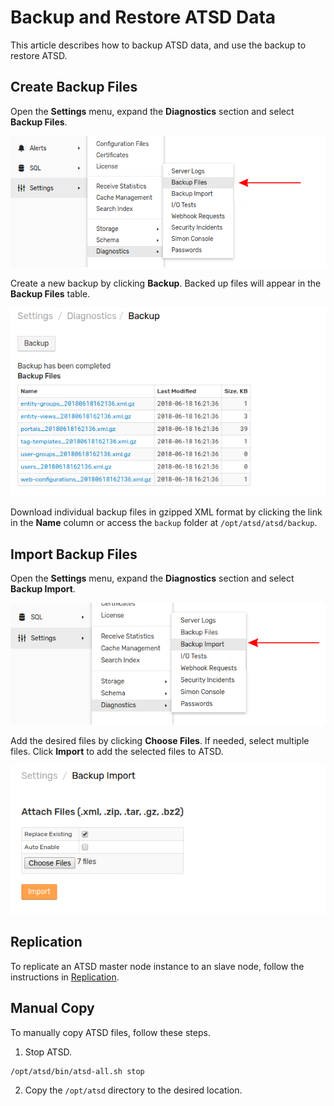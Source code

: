 # Backup and Restore ATSD Data

This article describes how to backup ATSD data, and use the backup to restore ATSD.

## Create Backup Files

Open the **Settings** menu, expand the **Diagnostics** section and select **Backup Files**.

![](./images/backup-files.png)

Create a new backup by clicking **Backup**. Backed up files will appear in the **Backup Files** table.

![](./images/backed-up-files.png)

Download individual backup files in gzipped XML format by clicking the link in the **Name** column or access the `backup` folder at `/opt/atsd/atsd/backup`.

## Import Backup Files

Open the **Settings** menu, expand the **Diagnostics** section and select **Backup Import**.

![](./images/backup-import.png)

Add the desired files by clicking **Choose Files**. If needed, select multiple files. Click **Import** to add the selected files to ATSD.

![](./images/import-backup.png)

## Replication

To replicate an ATSD master node instance to an slave node, follow the instructions in [Replication](./replication.md).

## Manual Copy

To manually copy ATSD files, follow these steps.

1. Stop ATSD.

```sh
/opt/atsd/bin/atsd-all.sh stop
```

2. Copy the `/opt/atsd` directory to the desired location.

```sh